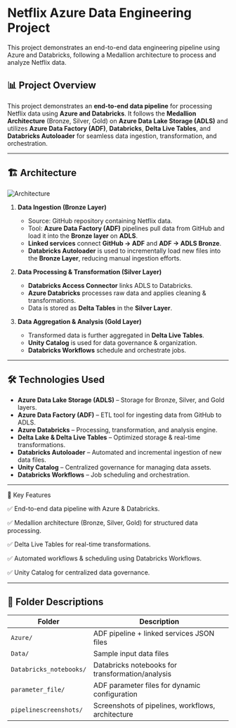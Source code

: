 # Netflix Azure Data Engineering Project

This project demonstrates an end-to-end data engineering pipeline using Azure and Databricks, following a Medallion architecture to process and analyze Netflix data.

## 📊 Project Overview

This project demonstrates an **end-to-end data pipeline** for processing Netflix data using **Azure and Databricks**. It follows the **Medallion Architecture** (Bronze, Silver, Gold) on **Azure Data Lake Storage (ADLS)** and utilizes **Azure Data Factory (ADF)**, **Databricks**, **Delta Live Tables**, and **Databricks Autoloader** for seamless data ingestion, transformation, and orchestration.  

---

## 🏗️ Architecture

![Architecture](https://github.com/user-attachments/assets/c1556b47-4dae-4605-bb61-6c9e33ad95e6)


1. **Data Ingestion (Bronze Layer)**
   - Source: GitHub repository containing Netflix data.  
   - Tool: **Azure Data Factory (ADF)** pipelines pull data from GitHub and load it into the **Bronze layer** on **ADLS**.
   - **Linked services** connect **GitHub → ADF** and **ADF → ADLS Bronze**.  
   - **Databricks Autoloader** is used to incrementally load new files into the **Bronze Layer**, reducing manual ingestion efforts.

2. **Data Processing & Transformation (Silver Layer)**
   - **Databricks Access Connector** links ADLS to Databricks.  
   - **Azure Databricks** processes raw data and applies cleaning & transformations.  
   - Data is stored as **Delta Tables** in the **Silver Layer**.  

3. **Data Aggregation & Analysis (Gold Layer)**
   - Transformed data is further aggregated in **Delta Live Tables**.  
   - **Unity Catalog** is used for data governance & organization.  
   - **Databricks Workflows** schedule and orchestrate jobs.  

---

## 🛠 Technologies Used  
- **Azure Data Lake Storage (ADLS)** – Storage for Bronze, Silver, and Gold layers.  
- **Azure Data Factory (ADF)** – ETL tool for ingesting data from GitHub to ADLS.  
- **Azure Databricks** – Processing, transformation, and analysis engine.  
- **Delta Lake & Delta Live Tables** – Optimized storage & real-time transformations.  
- **Databricks Autoloader** – Automated and incremental ingestion of new data files.  
- **Unity Catalog** – Centralized governance for managing data assets.  
- **Databricks Workflows** – Job scheduling and orchestration.


---

🎯 Key Features

✅ End-to-end data pipeline with Azure & Databricks.

✅ Medallion architecture (Bronze, Silver, Gold) for structured data processing.

✅ Delta Live Tables for real-time transformations.

✅ Automated workflows & scheduling using Databricks Workflows.

✅ Unity Catalog for centralized data governance.

---

## 📁 Folder Descriptions

| Folder                 | Description                                        |
|------------------------|---------------------------------------------------|
| `Azure/`              | ADF pipeline + linked services JSON files         |
| `Data/`               | Sample input data files                           |
| `Databricks_notebooks/` | Databricks notebooks for transformation/analysis  |
| `parameter_file/`     | ADF parameter files for dynamic configuration     |
| `pipelinescreenshots/`| Screenshots of pipelines, workflows, architecture |
